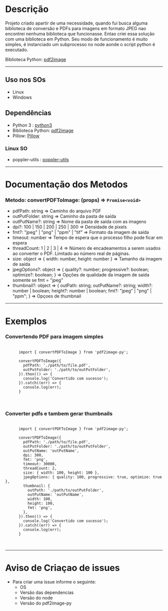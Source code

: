 # Descrição
  Projeto criado apartir de uma necessidade, quando fui busca alguma biblioteca de conversão e PDFs para imagens em formato JPEG nao encontrei nenhuma biblioteca que funcionasse. Entao criei essa solução com uma biblioteca em Python. Seu modo de funcionamento é muito simples, é instanciado um subprocesso no node aonde o script python é executado.

  Biblioteca Python: [pdf2image](https://pdf2image.readthedocs.io/en/latest/)

<hr />

  ## Uso nos SOs
  - Linux
  - Windows

  ## Dependências

  - Python 3 : [python3](https://www.python.org/downloads/)
  - Biblioteca Python: [pdf2image](https://pdf2image.readthedocs.io/en/latest/)
  - Pillow: [Pillow](https://pillow.readthedocs.io/en/stable/)

  ### Linux SO
  - poppler-utils : [poppler-utils](https://howtoinstall.co/pt/poppler-utils)


<hr />

# Documentação dos Metodos
   ### Metodo: convertPDFToImage: (props) => `Promise<void>`

  - pdfPath: string => Caminho do arquivo PDF
  - outPutFolder: string =>  Caminho da pasta de saída
  - outPutName?: string => Nome da pasta de saída com as imagens
  - dpi?: 100 | 150 | 200 | 250 | 300 => Densidade de pixels
  - fmt?: "jpeg" | "png" | "ppm" | "tif" => Formato da imagem de saída
  - timeout: number => Tempo de espera que o processo filho pode ficar em espera
  - threadCount:  1 | 2 | 3 | 4 => Número de encadeamentos a serem usados ​​ao converter o PDF. Limitado ao número real de páginas.
  - size: object => { width: number, height: number } => Tamanho da imagem de saída
  - jpegOptions?: object => { quality?: number; progressive?: boolean; optimize?: boolean; } => Opções de qualidade da imagem de saída somente se fmt = "jpeg"
  - thumbnail?: object => { outPath: string; outPutName?: string; width?: number | boolean; height?: number | boolean; fmt?: "jpeg" | "png" | "ppm"; } => Opçoes de thumbnail

<hr />


# Exemplos
  ### Convertendo PDF para imagem simples
  <pre>
    <code class="language-javascript">
      import { convertPDFToImage } from 'pdf2image-py';
      
      convertPDFToImage({
        pdfPath: './path/to/file.pdf',
        outPutFolder: './path/to/outPutFolder',
      }).then(() => {
        console.log('Convertido com sucesso');
      }).catch((err) => {
        console.log(err);
      }
    </code>
  </pre>

  ### Converter pdfs e tambem gerar thumbnails

  <pre>
    <code class="language-javascript">
      import { convertPDFToImage } from 'pdf2image-py';

      convertPDFToImage({
        pdfPath: './path/to/file.pdf',
        outPutFolder: './path/to/outPutFolder',
        outPutName: 'outPutName',
        dpi: 300,
        fmt: 'png',
        timeout: 30000,
        threadCount: 2,
        size: { width: 100, height: 100 },
        jpegOptions: { quality: 100, progressive: true, optimize: true },
        thumbnail: {
          outPath: './path/to/outPutFolder',
          outPutName: 'outPutName',
          width: 100,
          height: 100,
          fmt: 'png',
        },
      }).then(() => {
        console.log('Convertido com sucesso');
      }).catch((err) => {
        console.log(err);
      }
    </code>
  </pre>

<hr />

# Aviso de Criaçao de issues
  - Para criar uma issue informe o seguinte:
    - OS 
    - Versão das dependencias
    - Versão do node
    - Versão do pdf2image-py


